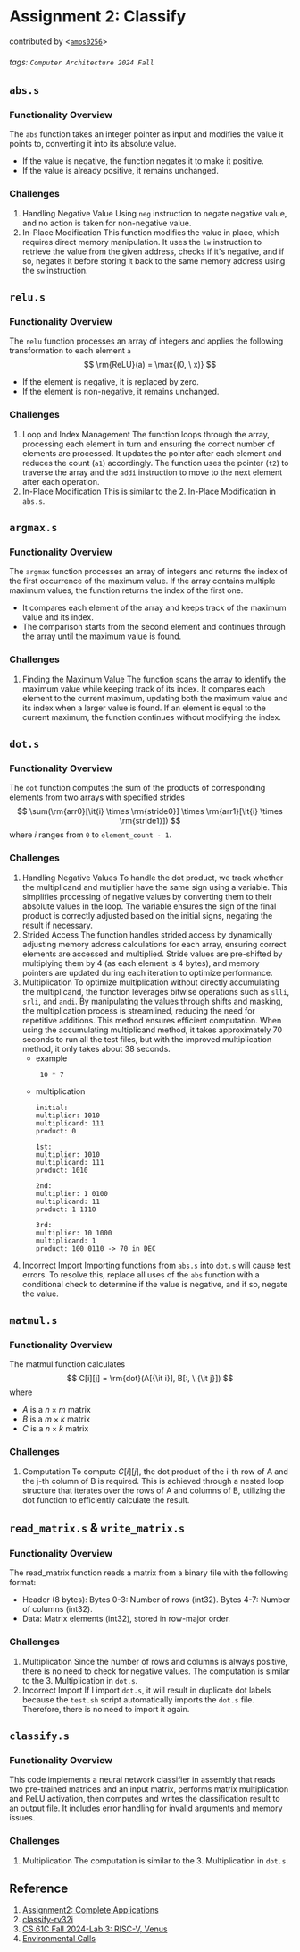 # Assignment 2: Classify
contributed by <[`amos0256`](https://github.com/amos0256/classify-rv32i)>

###### tags: `Computer Architecture 2024 Fall`

## `abs.s`
### Functionality Overview
The `abs` function takes an integer pointer as input and modifies the value it points to, converting it into its absolute value.
* If the value is negative, the function negates it to make it positive.
* If the value is already positive, it remains unchanged.
### Challenges
1. Handling Negative Value
    Using `neg` instruction to negate negative value, and no action is taken for non-negative value.
2. In-Place Modification
    This function modifies the value in place, which requires direct memory manipulation. It uses the `lw` instruction to retrieve the value from the given address, checks if it's negative, and if so, negates it before storing it back to the same memory address using the `sw` instruction.

## `relu.s`
### Functionality Overview
The `relu` function processes an array of integers and applies the following transformation to each element `a`
$$
\rm{ReLU}(a) = \max{(0, \ x)}
$$
* If the element is negative, it is replaced by zero.
* If the element is non-negative, it remains unchanged.

### Challenges
1. Loop and Index Management
    The function loops through the array, processing each element in turn and ensuring the correct number of elements are processed. It updates the pointer after each element and reduces the count (`a1`) accordingly. The function uses the pointer (`t2`) to traverse the array and the `addi` instruction to move to the next element after each operation.
2. In-Place Modification
    This is similar to the 2. In-Place Modification in `abs.s`.
    
## `argmax.s`
### Functionality Overview
The `argmax` function processes an array of integers and returns the index of the first occurrence of the maximum value. If the array contains multiple maximum values, the function returns the index of the first one.
* It compares each element of the array and keeps track of the maximum value and its index.
* The comparison starts from the second element and continues through the array until the maximum value is found.

### Challenges
1. Finding the Maximum Value
    The function scans the array to identify the maximum value while keeping track of its index. It compares each element to the current maximum, updating both the maximum value and its index when a larger value is found. If an element is equal to the current maximum, the function continues without modifying the index.

## `dot.s`
### Functionality Overview
The `dot` function computes the sum of the products of corresponding elements from two arrays with specified strides
$$
\sum(\rm{arr0}[\it{i} \times \rm{stride0}] \times \rm{arr1}[\it{i} \times \rm{stride1}])
$$
where $i$ ranges from `0` to `element_count - 1`.

### Challenges
1. Handling Negative Values
    To handle the dot product, we track whether the multiplicand and multiplier have the same sign using a variable. This simplifies processing of negative values by converting them to their absolute values in the loop. The variable ensures the sign of the final product is correctly adjusted based on the initial signs, negating the result if necessary.
2. Strided Access
    The function handles strided access by dynamically adjusting memory address calculations for each array, ensuring correct elements are accessed and multiplied. Stride values are pre-shifted by multiplying them by 4 (as each element is 4 bytes), and memory pointers are updated during each iteration to optimize performance.
3. Multiplication
   To optimize multiplication without directly accumulating the multiplicand, the function leverages bitwise operations such as `slli`, `srli`, and `andi`. By manipulating the values through shifts and masking, the multiplication process is streamlined, reducing the need for repetitive additions.
   This method ensures efficient computation. When using the accumulating multiplicand method, it takes approximately 70 seconds to run all the test files, but with the improved multiplication method, it only takes about 38 seconds.
    * example
       ```
        10 * 7
       ```
    * multiplication
        ```
        initial:
        multiplier: 1010
        multiplicand: 111
        product: 0
        
        1st:
        multiplier: 1010
        multiplicand: 111
        product: 1010
        
        2nd:
        multiplier: 1 0100
        multiplicand: 11
        product: 1 1110
        
        3rd:
        multiplier: 10 1000
        multiplicand: 1
        product: 100 0110 -> 70 in DEC
        ```
4. Incorrect Import
    Importing functions from `abs.s` into `dot.s` will cause test errors. To resolve this, replace all uses of the `abs` function with a conditional check to determine if the value is negative, and if so, negate the value.

## `matmul.s`
### Functionality Overview
The matmul function calculates
$$
C[i][j] = \rm{dot}(A[{\it i}], B[:, \ {\it j}])
$$
where
* $A$ is a $n \times m$ matrix
* $B$ is a $m \times k$ matrix
* $C$ is a $n \times k$ matrix

### Challenges
1. Computation
To compute $C[i][j]$, the dot product of the i-th row of A and the j-th column of B is required. This is achieved through a nested loop structure that iterates over the rows of A and columns of B, utilizing the dot function to efficiently calculate the result.

## `read_matrix.s` & `write_matrix.s`
### Functionality Overview
The read_matrix function reads a matrix from a binary file with the following format:
* Header (8 bytes):
    Bytes 0-3: Number of rows (int32).
    Bytes 4-7: Number of columns (int32).
* Data:
    Matrix elements (int32), stored in row-major order.
### Challenges
1. Multiplication
    Since the number of rows and columns is always positive, there is no need to check for negative values. The computation is similar to the 3. Multiplication in `dot.s`.
2. Incorrect Import
    If I import `dot.s`, it will result in duplicate dot labels because the `test.sh` script automatically imports the `dot.s` file. Therefore, there is no need to import it again.

## `classify.s`
### Functionality Overview
This code implements a neural network classifier in assembly that reads two pre-trained matrices and an input matrix, performs matrix multiplication and ReLU activation, then computes and writes the classification result to an output file. It includes error handling for invalid arguments and memory issues.

### Challenges
1. Multiplication
The computation is similar to the 3. Multiplication in `dot.s`.

## Reference
1. [Assignment2: Complete Applications](https://hackmd.io/@sysprog/2024-arch-homework2#Assignment2-Complete-Applications)
2. [classify-rv32i](https://github.com/sysprog21/classify-rv32i)
3. [CS 61C Fall 2024-Lab 3: RISC-V, Venus](https://cs61c.org/fa24/labs/lab03/)
4. [Environmental Calls](https://github.com/ThaumicMekanism/venus/wiki/Environmental-Calls)